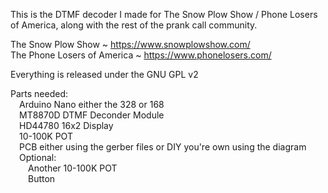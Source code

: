 This is the DTMF decoder I made for The Snow Plow Show / Phone Losers of America, along with the rest of the prank call community.<p>

The Snow Plow Show ~ https://www.snowplowshow.com/<br>
The Phone Losers of America ~ https://www.phonelosers.com/<p>

Everything is released under the GNU GPL v2<p>

Parts needed:<br>
  &emsp;Arduino Nano either the 328 or 168<br>
  &emsp;MT8870D DTMF Deconder Module<br>
  &emsp;HD44780 16x2 Display<br>
  &emsp;10-100K POT<br>
  &emsp;PCB either using the gerber files or DIY you're own using the diagram<br>
  &emsp;Optional:<br>
    &emsp;&emsp;Another 10-100K POT<br>
    &emsp;&emsp;Button<br>
